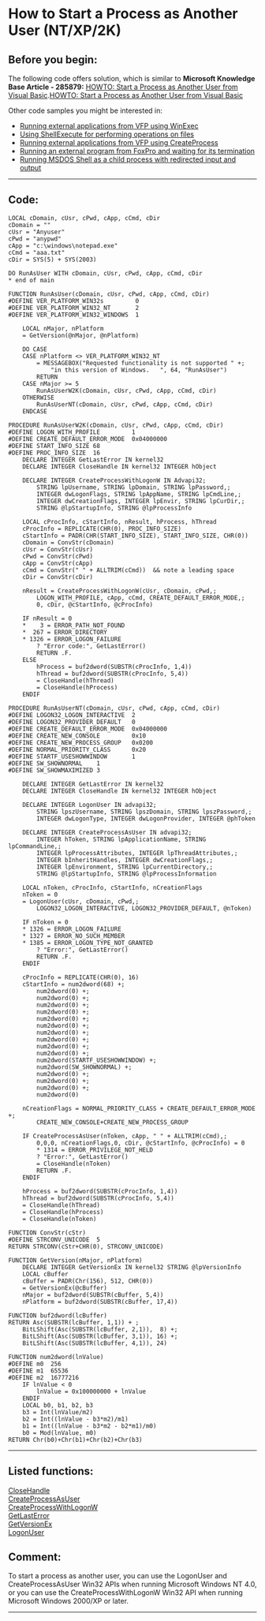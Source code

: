<link rel="stylesheet" type="text/css" href="../css/win32api.css">  
<link rel="stylesheet" href="https://cdnjs.cloudflare.com/ajax/libs/font-awesome/4.7.0/css/font-awesome.min.css">

# How to Start a Process as Another User (NT/XP/2K)

## Before you begin:
The following code offers solution, which is similar to **Microsoft Knowledge Base Article - 285879:** <a href="http://support.microsoft.com/default.aspx?scid=kb%3Ben-us%3B285879">HOWTO: Start a Process as Another User from Visual Basic</a>.[HOWTO: Start a Process as Another User from Visual Basic](sample_000.md)  

Other code samples you might be interested in:  
* [Running external applications from VFP using WinExec](sample_002.md)  
* [Using ShellExecute for performing operations on files](sample_093.md)  
* [Running external applications from VFP using CreateProcess](sample_003.md)  
* [Running an external program from FoxPro and waiting for its termination](sample_377.md)  
* [Running MSDOS Shell as a child process with redirected input and output](sample_477.md)  

  
***  


## Code:
```foxpro  
LOCAL cDomain, cUsr, cPwd, cApp, cCmd, cDir
cDomain = ""
cUsr = "Anyuser"
cPwd = "anypwd"
cApp = "c:\windows\notepad.exe"
cCmd = "aaa.txt"
cDir = SYS(5) + SYS(2003)

DO RunAsUser WITH cDomain, cUsr, cPwd, cApp, cCmd, cDir
* end of main

FUNCTION RunAsUser(cDomain, cUsr, cPwd, cApp, cCmd, cDir)
#DEFINE VER_PLATFORM_WIN32s         0
#DEFINE VER_PLATFORM_WIN32_NT       2
#DEFINE VER_PLATFORM_WIN32_WINDOWS  1

	LOCAL nMajor, nPlatform
	= GetVersion(@nMajor, @nPlatform)

	DO CASE
	CASE nPlatform <> VER_PLATFORM_WIN32_NT
		= MESSAGEBOX("Requested functionality is not supported " +;
			"in this version of Windows.   ", 64, "RunAsUser")
		RETURN
	CASE nMajor >= 5
		RunAsUserW2K(cDomain, cUsr, cPwd, cApp, cCmd, cDir)
	OTHERWISE
		RunAsUserNT(cDomain, cUsr, cPwd, cApp, cCmd, cDir)
	ENDCASE
	
PROCEDURE RunAsUserW2K(cDomain, cUsr, cPwd, cApp, cCmd, cDir)
#DEFINE LOGON_WITH_PROFILE         1
#DEFINE CREATE_DEFAULT_ERROR_MODE  0x04000000
#DEFINE START_INFO_SIZE 68
#DEFINE PROC_INFO_SIZE  16
	DECLARE INTEGER GetLastError IN kernel32
	DECLARE INTEGER CloseHandle IN kernel32 INTEGER hObject

	DECLARE INTEGER CreateProcessWithLogonW IN Advapi32;
		STRING lpUsername, STRING lpDomain, STRING lpPassword,;
		INTEGER dwLogonFlags, STRING lpAppName, STRING lpCmdLine,;
		INTEGER dwCreationFlags, INTEGER lpEnvir, STRING lpCurDir,;
		STRING @lpStartupInfo, STRING @lpProcessInfo

	LOCAL cProcInfo, cStartInfo, nResult, hProcess, hThread
	cProcInfo = REPLICATE(CHR(0), PROC_INFO_SIZE)
	cStartInfo = PADR(CHR(START_INFO_SIZE), START_INFO_SIZE, CHR(0))
	cDomain = ConvStr(cDomain)
	cUsr = ConvStr(cUsr)
	cPwd = ConvStr(cPwd)
	cApp = ConvStr(cApp)
	cCmd = ConvStr(" " + ALLTRIM(cCmd))  && note a leading space
	cDir = ConvStr(cDir)

	nResult = CreateProcessWithLogonW(cUsr, cDomain, cPwd,;
		LOGON_WITH_PROFILE, cApp, cCmd, CREATE_DEFAULT_ERROR_MODE,;
		0, cDir, @cStartInfo, @cProcInfo)

	IF nResult = 0
	*    3 = ERROR_PATH_NOT_FOUND
	*  267 = ERROR_DIRECTORY
	* 1326 = ERROR_LOGON_FAILURE
		? "Error code:", GetLastError()
		RETURN .F.
	ELSE
		hProcess = buf2dword(SUBSTR(cProcInfo, 1,4))
		hThread = buf2dword(SUBSTR(cProcInfo, 5,4))
		= CloseHandle(hThread)
		= CloseHandle(hProcess)
	ENDIF

PROCEDURE RunAsUserNT(cDomain, cUsr, cPwd, cApp, cCmd, cDir)
#DEFINE LOGON32_LOGON_INTERACTIVE  2
#DEFINE LOGON32_PROVIDER_DEFAULT   0
#DEFINE CREATE_DEFAULT_ERROR_MODE  0x04000000
#DEFINE CREATE_NEW_CONSOLE         0x10
#DEFINE CREATE_NEW_PROCESS_GROUP   0x0200
#DEFINE NORMAL_PRIORITY_CLASS      0x20
#DEFINE STARTF_USESHOWWINDOW       1
#DEFINE SW_SHOWNORMAL    1
#DEFINE SW_SHOWMAXIMIZED 3

	DECLARE INTEGER GetLastError IN kernel32
	DECLARE INTEGER CloseHandle IN kernel32 INTEGER hObject

	DECLARE INTEGER LogonUser IN advapi32;
		STRING lpszUsername, STRING lpszDomain, STRING lpszPassword,;
		INTEGER dwLogonType, INTEGER dwLogonProvider, INTEGER @phToken

	DECLARE INTEGER CreateProcessAsUser IN advapi32;
		INTEGER hToken, STRING lpApplicationName, STRING lpCommandLine,;
		INTEGER lpProcessAttributes, INTEGER lpThreadAttributes,;
		INTEGER bInheritHandles, INTEGER dwCreationFlags,;
		INTEGER lpEnvironment, STRING lpCurrentDirectory,;
		STRING @lpStartupInfo, STRING @lpProcessInformation

	LOCAL nToken, cProcInfo, cStartInfo, nCreationFlags
	nToken = 0
	= LogonUser(cUsr, cDomain, cPwd,;
		LOGON32_LOGON_INTERACTIVE, LOGON32_PROVIDER_DEFAULT, @nToken)

	IF nToken = 0
	* 1326 = ERROR_LOGON_FAILURE
	* 1327 = ERROR_NO_SUCH_MEMBER
	* 1385 = ERROR_LOGON_TYPE_NOT_GRANTED
		? "Error:", GetLastError()
		RETURN .F.
	ENDIF

	cProcInfo = REPLICATE(CHR(0), 16)
	cStartInfo = num2dword(68) +;
		num2dword(0) +;
		num2dword(0) +;
		num2dword(0) +;
		num2dword(0) +;
		num2dword(0) +;
		num2dword(0) +;
		num2dword(0) +;
		num2dword(0) +;
		num2dword(0) +;
		num2dword(0) +;
		num2dword(STARTF_USESHOWWINDOW) +;
		num2dword(SW_SHOWNORMAL) +;
		num2dword(0) +;
		num2dword(0) +;
		num2dword(0) +;
		num2dword(0)

	nCreationFlags = NORMAL_PRIORITY_CLASS + CREATE_DEFAULT_ERROR_MODE +;
		CREATE_NEW_CONSOLE+CREATE_NEW_PROCESS_GROUP

	IF CreateProcessAsUser(nToken, cApp, " " + ALLTRIM(cCmd),;
		0,0,0, nCreationFlags,0, cDir, @cStartInfo, @cProcInfo) = 0
		* 1314 = ERROR_PRIVILEGE_NOT_HELD
		? "Error:", GetLastError()
		= CloseHandle(nToken)
		RETURN .F.
	ENDIF

	hProcess = buf2dword(SUBSTR(cProcInfo, 1,4))
	hThread = buf2dword(SUBSTR(cProcInfo, 5,4))
	= CloseHandle(hThread)
	= CloseHandle(hProcess)
	= CloseHandle(nToken)

FUNCTION ConvStr(cStr)
#DEFINE STRCONV_UNICODE  5
RETURN STRCONV(cStr+CHR(0), STRCONV_UNICODE)

FUNCTION GetVersion(nMajor, nPlatform)
	DECLARE INTEGER GetVersionEx IN kernel32 STRING @lpVersionInfo
	LOCAL cBuffer
	cBuffer = PADR(Chr(156), 512, CHR(0))
	= GetVersionEx(@cBuffer)
	nMajor = buf2dword(SUBSTR(cBuffer, 5,4))
	nPlatform = buf2dword(SUBSTR(cBuffer, 17,4))

FUNCTION buf2dword(lcBuffer)
RETURN Asc(SUBSTR(lcBuffer, 1,1)) + ;
	BitLShift(Asc(SUBSTR(lcBuffer, 2,1)),  8) +;
	BitLShift(Asc(SUBSTR(lcBuffer, 3,1)), 16) +;
	BitLShift(Asc(SUBSTR(lcBuffer, 4,1)), 24)

FUNCTION num2dword(lnValue)
#DEFINE m0  256
#DEFINE m1  65536
#DEFINE m2  16777216
	IF lnValue < 0
		lnValue = 0x100000000 + lnValue
	ENDIF
	LOCAL b0, b1, b2, b3
	b3 = Int(lnValue/m2)
	b2 = Int((lnValue - b3*m2)/m1)
	b1 = Int((lnValue - b3*m2 - b2*m1)/m0)
	b0 = Mod(lnValue, m0)
RETURN Chr(b0)+Chr(b1)+Chr(b2)+Chr(b3)  
```  
***  


## Listed functions:
[CloseHandle](../libraries/kernel32/CloseHandle.md)  
[CreateProcessAsUser](../libraries/advapi32/CreateProcessAsUser.md)  
[CreateProcessWithLogonW](../libraries/advapi32/CreateProcessWithLogonW.md)  
[GetLastError](../libraries/kernel32/GetLastError.md)  
[GetVersionEx](../libraries/kernel32/GetVersionEx.md)  
[LogonUser](../libraries/advapi32/LogonUser.md)  

## Comment:
To start a process as another user, you can use the LogonUser and CreateProcessAsUser Win32 APIs when running Microsoft Windows NT 4.0, or you can use the CreateProcessWithLogonW Win32 API when running Microsoft Windows 2000/XP or later.   
  
***  

